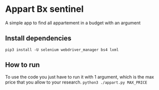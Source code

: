 # Appart Bx sentinel
A simple app to find all appartement in a budget with an argument
## Install dependencies
`pip3 install -U selenium webdriver_manager bs4 lxml`
## How to run
To use the code you just have to run it with 1 argument, which is the max price that you allow to your research.
`python3 ./appart.py MAX_PRICE `